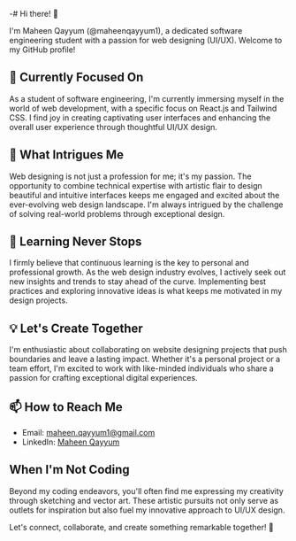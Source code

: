 -# Hi there! 👋

I'm Maheen Qayyum (@maheenqayyum1), a dedicated software engineering student with a passion for web designing (UI/UX). Welcome to my GitHub profile!

## 🌱 Currently Focused On

As a student of software engineering, I'm currently immersing myself in the world of web development, with a specific focus on React.js and Tailwind CSS. I find joy in creating captivating user interfaces and enhancing the overall user experience through thoughtful UI/UX design.

## 👀 What Intrigues Me

Web designing is not just a profession for me; it's my passion. The opportunity to combine technical expertise with artistic flair to design beautiful and intuitive interfaces keeps me engaged and excited about the ever-evolving web design landscape. I'm always intrigued by the challenge of solving real-world problems through exceptional design.

## 🚀 Learning Never Stops

I firmly believe that continuous learning is the key to personal and professional growth. As the web design industry evolves, I actively seek out new insights and trends to stay ahead of the curve. Implementing best practices and exploring innovative ideas is what keeps me motivated in my design projects.

## 💡 Let's Create Together

I'm enthusiastic about collaborating on website designing projects that push boundaries and leave a lasting impact. Whether it's a personal project or a team effort, I'm excited to work with like-minded individuals who share a passion for crafting exceptional digital experiences.

## 📫 How to Reach Me

- Email: maheen.qayyum1@gmail.com
- LinkedIn: [Maheen Qayyum](https://www.linkedin.com/in/maheen-qayyum1/)

## When I'm Not Coding

Beyond my coding endeavors, you'll often find me expressing my creativity through sketching and vector art. These artistic pursuits not only serve as outlets for inspiration but also fuel my innovative approach to UI/UX design.

Let's connect, collaborate, and create something remarkable together! 🚀
